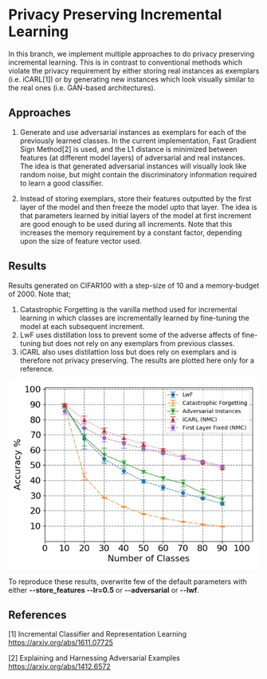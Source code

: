 # Privacy Preserving Incremental Learning
In this branch, we implement multiple approaches to do privacy preserving incremental learning. This is in contrast to conventional methods which violate the privacy requirement by either storing real instances as exemplars (i.e. iCARL[1]) or by generating new instances which look visually similar to the real ones (i.e. GAN-based architectures).

## Approaches 
1. Generate and use adversarial instances as exemplars for each of the previously learned classes. In the current implementation, Fast Gradient Sign Method[2] is used, and the L1 distance is minimized between features (at different model layers) of adversarial and real instances. The idea is that generated adversarial instances will visually look like random noise, but might contain the discriminatory information required to learn a good classifier. 

2. Instead of storing exemplars, store their features outputted by the first layer of the model and then freeze the model upto that layer. The idea is that parameters learned by initial layers of the model at first increment are good enough to be used during all increments. Note that this increases the memory requirement by a constant factor, depending upon the size of feature vector used. 

## Results 
Results generated on CIFAR100 with a step-size of 10 and a memory-budget of 2000. Note that;

1. Catastrophic Forgetting is the vanilla method used for incremental learning in which classes are incrementally learned by fine-tuning the model at each subsequent increment. 
2. LwF uses distillation loss to prevent some of the adverse affects of fine-tuning but does not rely on any exemplars from previous classes.
3. iCARL also uses distilattion loss but does rely on exemplars and is therefore not privacy preserving. The results are plotted here only for a reference.  

![resultsCIFAR100](plot.jpg "Results on CIFAR100")

To reproduce these results, overwrite few of the default parameters with either **--store_features --lr=0.5** or **--adversarial** or **--lwf**. 

## References
[1] Incremental Classifier and Representation Learning https://arxiv.org/abs/1611.07725

[2] Explaining and Harnessing Adversarial Examples https://arxiv.org/abs/1412.6572
